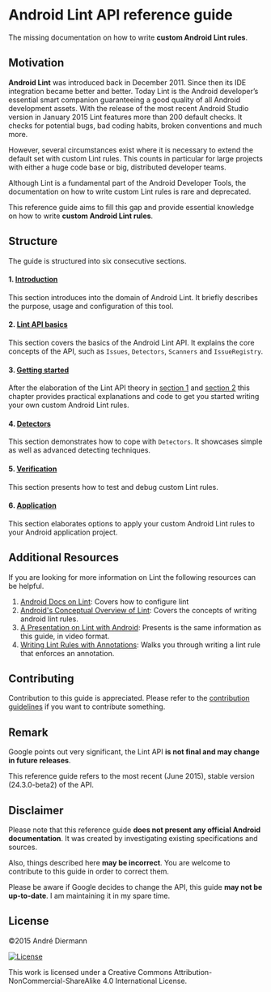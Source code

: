 # Android Lint API reference guide
The missing documentation on how to write **custom Android Lint rules**.

## Motivation
**Android Lint** was introduced back in December 2011. Since then its IDE integration became better and better. Today Lint is the Android developer’s essential smart companion guaranteeing a good quality of all Android development assets. With the release of the most recent Android Studio version in January 2015 Lint features more than 200 default checks. It checks for potential bugs, bad coding habits, broken conventions and much more.

However, several circumstances exist where it is necessary to extend the default set with custom Lint rules. This counts in particular for large projects with either a huge code base or big, distributed developer teams.

Although Lint is a fundamental part of the Android Developer Tools, the documentation on how to write custom Lint rules is rare and deprecated.

This reference guide aims to fill this gap and provide essential knowledge on how to write **custom Android Lint rules**.

## Structure
The guide is structured into six consecutive sections.

#### 1. [Introduction](1_introduction)
This section introduces into the domain of Android Lint. It briefly describes the purpose, usage and configuration of this tool.

#### 2. [Lint API basics](2_lint_api_basics)
This section covers the basics of the Android Lint API. It explains the core concepts of the API, such as `Issues`, `Detectors`, `Scanners` and `IssueRegistry`.

#### 3. [Getting started](3_getting_started)
After the elaboration of the Lint API theory in [section 1](1_introduction/) and [section 2](2_lint_api_basics/) this chapter provides practical explanations and code to get you started writing your own custom Android Lint rules.

#### 4. [Detectors](4_detectors)
This section demonstrates how to cope with `Detectors`. It showcases simple as well as advanced detecting techniques.

#### 5. [Verification](5_verification)
This section presents how to test and debug custom Lint rules.

#### 6. [Application](6_application)
This section elaborates options to apply your custom Android Lint rules to your Android application project.


## Additional Resources
If you are looking for more information on Lint the following resources can be helpful.

1. [Android Docs on Lint](https://developer.android.com/studio/write/lint.html): Covers how to configure lint
2. [Android's Conceptual Overview of Lint](http://tools.android.com/tips/lint/writing-a-lint-check): Covers the concepts of writing android lint rules.
3. [A Presentation on Lint with Android](https://academy.realm.io/posts/360andev-matthew-compton-linty-fresh-java-android/): Presents is the same information as this guide, in video format.
4. [Writing Lint Rules with Annotations](https://android.jlelse.eu/writing-custom-lint-rules-and-integrating-them-with-android-studio-inspections-or-carefulnow-c54d72f00d30): Walks you through writing a lint rule that enforces an annotation.

## Contributing
Contribution to this guide is appreciated. Please refer to the [contribution guidelines](CONTRIBUTING.md) if you want to contribute something.

## Remark
Google points out very significant, the Lint API **is not final and may change in future releases**.

This reference guide refers to the most recent (June 2015), stable version (24.3.0-beta2) of the API.

## Disclaimer
Please note that this reference guide **does not present any official Android documentation**. It was created by investigating existing specifications and sources.

Also, things described here **may be incorrect**. You are welcome to contribute to this guide in order to correct them.

Please be aware if Google decides to change the API, this guide **may not be up-to-date**. I am maintaining it in my spare time.

## License
&copy;2015 André Diermann

[![License](https://i.creativecommons.org/l/by-nc-sa/4.0/88x31.png)](http://creativecommons.org/licenses/by-nc-sa/4.0/)

This work is licensed under a Creative Commons Attribution-NonCommercial-ShareAlike 4.0 International License.
